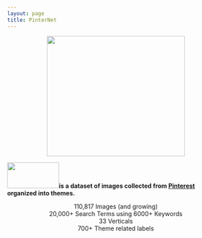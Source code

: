 ```yaml
---
layout: page
title: PinterNet
---
```

<p style="text-align:center"><img src="{{ '/img/pinterest.jpg' | prepend: site.baseurl }}" alt="" height="280" width="320"></p>
<img src="{{ '/img/pinternet.png' | prepend: site.baseurl }}" alt="" height="60" width="120"><b>is a dataset of images collected from <a href="pinterest.com">Pinterest</a> organized into themes.</b>

<p align ="center">
110,817 Images (and growing)<br>
20,000+ Search Terms using 6000+ Keywords<br>
33 Verticals<br>
700+ Theme related labels
</p>

<!-- <p align="center"><img src="{{ '/img/general.jpg' | prepend: site.baseurl }}" alt="" height="315" width="385"></p> -->
